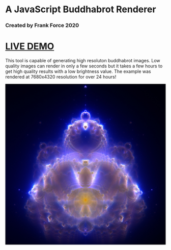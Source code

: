 # A JavaScript Buddhabrot Renderer
### Created by Frank Force 2020

# [LIVE DEMO](https://killedbyapixel.github.io/Buddhabrot/)

This tool is capable of generating high resoluton buddhabrot images. Low quality images can render in only a few seconds but it takes a few hours to get high quality results with a low brightness value. The example was rendered at 7680x4320 resolution for over 24 hours!

![Screenshot](/buddhabrot.jpg)
